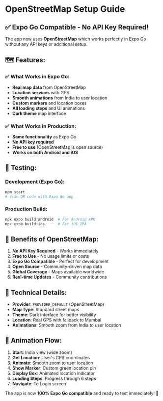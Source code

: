 # OpenStreetMap Setup Guide

## ✅ **Expo Go Compatible - No API Key Required!**

The app now uses **OpenStreetMap** which works perfectly in Expo Go without any API keys or additional setup.

## 🗺️ **Features:**

### **✅ What Works in Expo Go:**
- **Real map data** from OpenStreetMap
- **Location services** with GPS
- **Smooth animations** from India to user location
- **Custom markers** and location boxes
- **All loading steps** and UI animations
- **Dark theme** map interface

### **✅ What Works in Production:**
- **Same functionality** as Expo Go
- **No API key required**
- **Free to use** (OpenStreetMap is open source)
- **Works on both Android and iOS**

## 🚀 **Testing:**

### **Development (Expo Go):**
```bash
npm start
# Scan QR code with Expo Go app
```

### **Production Build:**
```bash
npx expo build:android  # For Android APK
npx expo build:ios      # For iOS IPA
```

## 🎯 **Benefits of OpenStreetMap:**

1. **No API Key Required** - Works immediately
2. **Free to Use** - No usage limits or costs
3. **Expo Go Compatible** - Perfect for development
4. **Open Source** - Community-driven map data
5. **Global Coverage** - Maps available worldwide
6. **Real-time Updates** - Community contributions

## 🔧 **Technical Details:**

- **Provider**: `PROVIDER_DEFAULT` (OpenStreetMap)
- **Map Type**: Standard street maps
- **Theme**: Dark interface for better visibility
- **Location**: Real GPS with fallback to Mumbai
- **Animations**: Smooth zoom from India to user location

## 📱 **Animation Flow:**

1. **Start**: India view (wide zoom)
2. **Get Location**: User's GPS coordinates
3. **Animate**: Smooth zoom to user location
4. **Show Marker**: Custom green location pin
5. **Display Box**: Animated location indicator
6. **Loading Steps**: Progress through 6 steps
7. **Navigate**: To Login screen

The app is now **100% Expo Go compatible** and ready to test immediately! 🎉 